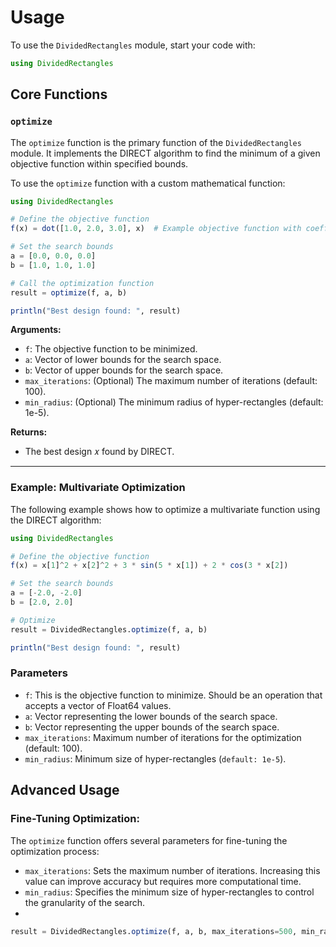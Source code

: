# Usage 
 
To use the `DividedRectangles` module, start your code with:

```julia
using DividedRectangles
```
## Core Functions

### `optimize`
The `optimize` function is the primary function of the `DividedRectangles` module. It implements the DIRECT algorithm to find the minimum of a given objective function within specified bounds.

To use the `optimize` function with a custom mathematical function:

```julia
using DividedRectangles

# Define the objective function
f(x) = dot([1.0, 2.0, 3.0], x)  # Example objective function with coefficients

# Set the search bounds
a = [0.0, 0.0, 0.0]
b = [1.0, 1.0, 1.0]

# Call the optimization function
result = optimize(f, a, b)

println("Best design found: ", result)

```

**Arguments:**
- `f`: The objective function to be minimized.
- `a`: Vector of lower bounds for the search space.
- `b`: Vector of upper bounds for the search space.
- `max_iterations`: (Optional) The maximum number of iterations (default: 100).
- `min_radius`: (Optional) The minimum radius of hyper-rectangles (default: 1e-5).

**Returns:** 
- The best design 𝑥 found by DIRECT.
---

### Example: Multivariate Optimization

The following example shows how to optimize a multivariate function using the DIRECT algorithm:

```julia
using DividedRectangles

# Define the objective function
f(x) = x[1]^2 + x[2]^2 + 3 * sin(5 * x[1]) + 2 * cos(3 * x[2])

# Set the search bounds
a = [-2.0, -2.0]
b = [2.0, 2.0]

# Optimize
result = DividedRectangles.optimize(f, a, b)

println("Best design found: ", result)
```

### Parameters
- `f`: This is the objective function to minimize. Should be an operation that accepts a vector of Float64 values.
- `a`: Vector representing the lower bounds of the search space.
- `b`: Vector representing the upper bounds of the search space.
- `max_iterations`:  Maximum number of iterations for the optimization (default: 100).
- `min_radius`: Minimum size of hyper-rectangles (`default: 1e-5`).

## Advanced Usage
### Fine-Tuning Optimization:
The `optimize` function offers several parameters for fine-tuning the optimization process:

- `max_iterations`: Sets the maximum number of iterations. Increasing this value can improve accuracy but requires more computational time.
- `min_radius`: Specifies the minimum size of hyper-rectangles to control the granularity of the search.
- 
```julia
result = DividedRectangles.optimize(f, a, b, max_iterations=500, min_radius=1e-6)
```
